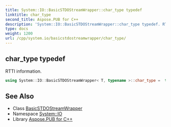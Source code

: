 ```yaml
---
title: System::IO::BasicSTDOStreamWrapper::char_type typedef
linktitle: char_type
second_title: Aspose.PUB for C++
description: 'System::IO::BasicSTDOStreamWrapper::char_type typedef. RTTI information in C++.'
type: docs
weight: 1200
url: /cpp/system.io/basicstdostreamwrapper/char_type/
---
```

## char_type typedef


RTTI information.

```cpp
using System::IO::BasicSTDOStreamWrapper< T, typename >::char_type =  typename BaseType::char_type
```

## See Also

* Class [BasicSTDOStreamWrapper](../)
* Namespace [System::IO](../../)
* Library [Aspose.PUB for C++](../../../)
